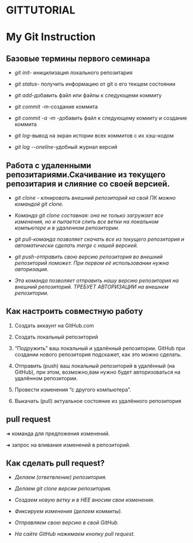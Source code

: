 # GITTUTORIAL

#  My Git Instruction

## Базовые термины  первого семинара

* *git init*- иницилизация локального репозитария

* *git status*- получить информацию от git о его текщем состоянии

* *git add*-добавить файл или файлы к следующеми коммиту

* *git commit -m<message>*-создание коммита 

* *git commit -a -m <message>*-добавить файл к следующему комииту и создание коммита

* *git log*-вывод на экран истории всех коммитов с их хэш-кодом

* *git log --oneline*-удобный журнал версий

## Работа с удаленными репозитариями.Скачивание из текущего репозитария и слияние со своей версией.

* *git clone - клнировать внешний репозиторий на свой ПК можно командой git clone.*

* *Команда git clone составная: она не только загружает все изменения, но и пытается слить все ветки на локальном компьютере и в удаленном репозитории.*

* *git pull-команда позволяет скачать все
из текущего репозитория и автоматически
сделать merge с нашей версией.*

* *git push-отправить свою версию репозитория во внешний репозиторий поможет. При первом её использовании нужна
авторизация.*

* *Эта команда позволяет отправить нашу
версию репозитория на внешний репозиторий. ТРЕБУЕТ АВТОРИЗАЦИИ 
на внешнем репозитории.*

 ## Как настроить совместную работу

 1. Создать аккаунт на GitHub.com

 2. Создать локальный репозиторий

 3. “Подружить” ваш локальный и удалённый репозитории.  GitHub при создании нового репозитория подскажет, как это можно сделать.

 4. Отправить (push) ваш локальный репозиторий в удалённый (на GitHub), при этом, возможно,вам нужно будет авторизоваться на удалённом репозитории.

 5. Провести изменения “с другого компьютера”.

 6. Выкачать (pull) актуальное состояние из удалённого репозитория

## pull request

➜ команда для предложения изменений.

➜ запрос на вливание изменений в репозиторий.

## Как сделать pull request?
* *Делаем   (ответвление) репозитория.*

* *Делаем git clone   версии репозитория.*

* *Создаем новую ветку и в НЕЕ вносим свои изменения.*

* *Фиксируем изменения (делаем коммиты).*

* *Отправляем свою версию в свой GitHub.*

* *На сайте GitHub нажимаем кнопку pull request.*

